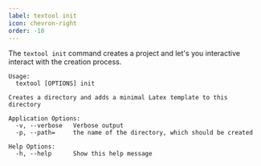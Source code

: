 ```yaml
---
label: textool init
icon: chevron-right
order: -10
---
```


The `textool init` command creates a project and let's you interactive interact with the creation process.

```shell
Usage:
  textool [OPTIONS] init

Creates a directory and adds a minimal Latex template to this directory

Application Options:
  -v, --verbose   Verbose output
  -p, --path=     the name of the directory, which should be created

Help Options:
  -h, --help      Show this help message

```